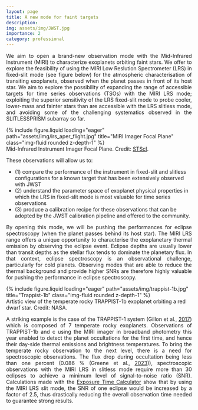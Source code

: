 ```yaml
---
layout: page
title: A new mode for faint targets
description: 
img: assets/img/JWST.jpg
importance: 2
category: professional
---
```



<p style="text-align:justify;">
We aim to open a brand-new observation mode with the Mid-Infrared Instrument (MIRI) to characterize exoplanets orbiting faint stars. We offer to explore the feasibility of using the MIRI Low Reslution Spectrometer (LRS) in fixed-slit mode (see figure below) for the atmospheric characterisation of transiting exoplanets, observed when the planet passes in front of its host star. We aim to explore the possibility of expanding the range of accessible targets for time series observations (TSOs) with the MIRI LRS mode; exploiting the superior sensitivity of the LRS fixed-slit mode to probe cooler, lower-mass and fainter stars than are accessible with the LRS slitless mode, and avoiding some of the challenging systematics observed in the SLITLESSPRISM subarray so far. 
</p>

<div class="row">
    <div class="col-sm mt-3 mt-md-0">
        {% include figure.liquid loading="eager" path="assets/img/lrs_aper_flight.jpg" title="MIRI Imager Focal Plane" class="img-fluid rounded z-depth-1" %}
    </div>
</div>
<div class="caption">
    Mid-Infrared Instrument Imager Focal Plane. Credit: <a href="https://jwst-docs.stsci.edu/jwst-mid-infrared-instrument/miri-observing-modes/miri-low-resolution-spectroscopy#gsc.tab=0">STScI</a>.
</div>

<p style="text-align:justify;">
These observations will allow us to: 
<ul>
    <li>(1) compare the performance of the instrument in fixed-slit and slitless configurations for a known target that has been extensively observed with JWST </li>
    <li>(2) understand the parameter space of exoplanet physical properties in which the LRS in fixed-slit mode is most valuable for time series observations</li>
    <li>(3) produce a calibration recipe for these observations that can be adopted by the JWST calibration pipeline and offered to the community.</li>
</ul>
</p>
<p style="text-align:justify;">
By opening this mode, we will be pushing the performances for eclipse spectroscopy (when the planet passes behind its host star). The MIRI LRS range offers a unique opportunity to characterise the exoplanetary thermal emission by observing the eclipse event. Eclipse depths are usually lower than transit depths as the stellar flux tends to dominate the planetary flux. In that context, eclipse spectroscopy is an observational challenge, particularly for cold planets. Observing modes that are able to reduce the thermal background and provide higher SNRs are therefore highly valuable for pushing the performance in eclipse spectroscopy.
</p>


<div class="col-sm mt-3 mt-md-0">
    {% include figure.liquid loading="eager" path="assets/img/trappist-1b.jpg" title="Trappist-1b" class="img-fluid rounded z-depth-1" %}
</div>


<div class="caption">
    Artistic view of the temperate rocky TRAPPIST-1b exoplanet orbiting a red dwarf star. Credit: NASA.
</div>

<p style="text-align:justify;">
A striking example is the case of the TRAPPIST-1 system (Gillon et al., <a href="http://www.nature.com/articles/nature21360">2017</a>) which is composed of 7 temperate rocky exoplanets. Observations of TRAPPIST-1b and c using the MIRI imager in broadband photometry this year enabled to detect the planet occultations for the first time, and hence their day-side thermal emissions and brightness temperatures. To bring the temperate rocky observation to the next level, there is a need for spectroscopic observations. The flux drop during occultation being less than one percent (0.086 % (Greene et al.,  <a href="https://www.nature.com/articles/s41586-023-05951-7">2023</a>)), spectroscopic observations with the MIRI LRS in slitless mode require more than 30 eclipses to achieve a minimum level of signal-to-noise ratio (SNR). Calculations made with the  <a href="https://jwst-docs.stsci.edu/jwst-exposure-time-calculator-overview#gsc.tab=0">Exposure Time Calculator</a> show that by using the MIRI LRS slit mode, the SNR of one eclipse would be increased by a factor of 2.5, thus drastically reducing the overall observation time needed to guarantee strong results.
</p>
